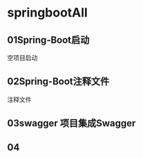 # springbootAll

## 01Spring-Boot启动
空项目启动

## 02Spring-Boot注释文件
注释文件

## 03swagger 项目集成Swagger

## 04
